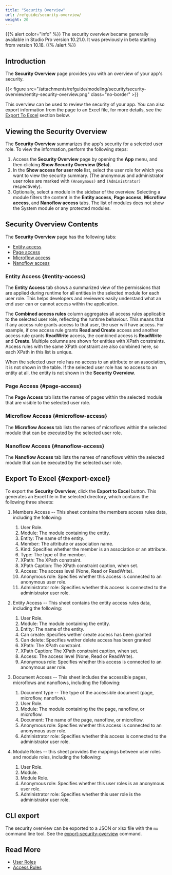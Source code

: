 ```yaml
---
title: "Security Overview"
url: /refguide/security-overview/
weight: 20
---
```


{{% alert color="info" %}}
The security overview became generally available in Studio Pro version 10.21.0. It was previously in beta starting from version 10.18.
{{% /alert %}}

## Introduction

The **Security Overview** page provides you with an overview of your app's security. 

{{< figure src="/attachments/refguide/modeling/security/security-overview/entity-security-overview.png" class="no-border" >}}

This overview can be used to review the security of your app. You can also export information from the page to an Excel file, for more details, see the [Export To Excel](#export-excel) section below.

## Viewing the Security Overview

The **Security Overview** summarizes the app's security for a selected user role. To view the information, perform the following steps:

1. Access the **Security Overview** page by opening the **App** menu, and then clicking **Show Security Overview (Beta)**.
2. In the **Show access for user role** list, select the user role for which you want to view the security summary.  (The anonymous and administrator user roles are marked with  `(Anonymous)` and `(Administrator)` respectively).
3. Optionally, select a module in the sidebar of the overview.
    Selecting a module filters the content in the **Entity access**, **Page access**, **Microflow access**, and **Nanoflow access** tabs. The list of modules does not show the System module or any protected modules.

## Security Overview Contents

The **Security Overview** page has the following tabs:

* [Entity access](#entity-access)
* [Page access](#page-access)
* [Microflow access](#microflow-access)
* [Nanoflow access](#nanoflow-access)

### Entity Access {#entity-access}

The **Entity Access** tab shows a summarized view of the permissions that are applied during runtime for all entities in the selected module for each user role. This helps developers and reviewers easily understand what an end user can or cannot access within the application.

The **Combined access rules** column aggregates all access rules applicable to the selected user role, reflecting the runtime behaviour. This means that if any access rule grants access to that user, the user will have access. For example, if one access rule grants **Read and Create** access and another access rule grants **ReadWrite** access, the combined access is **ReadWrite** and **Create**.
Multiple columns are shown for entities with XPath constraints. Access rules with the same XPath constraint are also combined here, so each XPath in this list is unique. 

When the selected user role has no access to an attribute or an association, it is not shown in the table. If the selected user role has no access to an entity at all, the entity is not shown in the **Security Overview**.

### Page Access {#page-access}

The **Page Access** tab lists the names of pages within the selected module that are visible to the selected user role.

### Microflow Access {#microflow-access}

The **Microflow Access** tab lists the names of microflows within the selected module that can be executed by the selected user role.

### Nanoflow Access {#nanoflow-access}

The **Nanoflow Access** tab lists the names of nanoflows within the selected module that can be executed by the selected user role.

## Export To Excel {#export-excel}

To export the **Security Overview**, click the **Export to Excel** button. This generates an Excel file in the selected directory, which contains the following three sheets:

1. Members Access -- This sheet contains the members access rules data, including the following:
    1. User Role.
    2. Module: The module containing the entity.
    3. Entity: The name of the entity.
    4. Member: The attribute or association name.
    5. Kind: Specifies whether the member is an association or an attribute.
    6. Type: The type of the member.
    7. XPath: The XPath constraint.
    8. XPath Caption:  The XPath constraint caption, when set.
    9. Access: The access level (None, Read or ReadWrite).
    10. Anonymous role: Specifies whether this access is connected to an anonymous user role.
    11. Administrator role: Specifies whether this access is connected to the administrator user role.

2. Entity Access -- This sheet contains the entity access rules data, including the following:
    1. User Role.
    2. Module: The module containing the entity.
    3. Entity: The name of the entity.
    4. Can create:  Specifies wether create access has been granted
    4. Can delete:  Specifies wether delete access has been granted
    5. XPath: The XPath constraint.
    6. XPath Caption:  The XPath constraint caption, when set.
    7. Access: The access level (None, Read or ReadWrite).
    8. Anonymous role: Specifies whether this access is connected to an anonymous user role.
3. Document Access -- This sheet includes the accessible pages, microflows and nanoflows, including the following:
    1. Document type -- The type of the accessible document (page, microflow, nanoflow).
    2. User Role.
    3. Module: The module containing the the page, nanoflow, or microflow.
    4. Document: The name of the page, nanoflow, or microflow.
    5. Anonymous role: Specifies whether this access is connected to an anonymous user role.
    6. Administrator role: Specifies whether this access is connected to the administrator user role.
4. Module Roles -- this sheet provides the mappings between user roles and module roles, including the following:
    1. User Role.
    2. Module.
    3. Module Role.
    4. Anonymous role: Specifies whether this user roles is an anonymous user role.
    5. Administrator role: Specifies whether this user role is the administrator user role.

## CLI export

The security overview can be exported to a JSON or xlsx file with the `mx` command line tool. See the [export-security-overview](/refguide/mx-command-line-tool/security/#export-security-overview) command.

## Read More

* [User Roles](/refguide/user-roles/)
* [Access Rules](/refguide/access-rules/)
